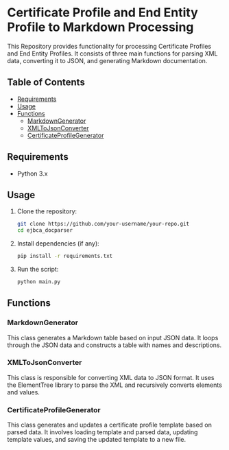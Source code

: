 # Certificate Profile and End Entity Profile to Markdown Processing

This Repository provides functionality for processing Certificate Profiles and End Entity Profiles. It consists of three main functions for parsing XML data, converting it to JSON, and generating Markdown documentation.

## Table of Contents

- [Requirements](#requirements)
- [Usage](#usage)
- [Functions](#functions)
    - [MarkdownGenerator](#markdowngenerator)
    - [XMLToJsonConverter](#xmltojsonconverter)
    - [CertificateProfileGenerator](#certificateprofilegenerator)

## Requirements

- Python 3.x

## Usage

1. Clone the repository:

    ```bash
    git clone https://github.com/your-username/your-repo.git
    cd ejbca_docparser
    ```

2. Install dependencies (if any):

    ```bash
    pip install -r requirements.txt
    ```

3. Run the script:

    ```bash
    python main.py
    ```

## Functions

### MarkdownGenerator

This class generates a Markdown table based on input JSON data. It loops through the JSON data and constructs a table with names and descriptions.
### XMLToJsonConverter

This class is responsible for converting XML data to JSON format. It uses the ElementTree library to parse the XML and recursively converts elements and values.

### CertificateProfileGenerator

This class generates and updates a certificate profile template based on parsed data. It involves loading template and parsed data, updating template values, and saving the updated template to a new file.